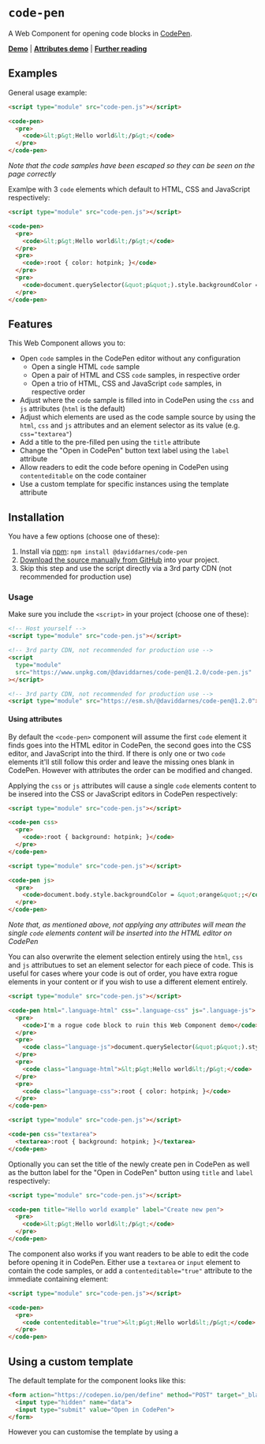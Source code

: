# `code-pen`

A Web Component for opening code blocks in [CodePen](https://codepen.io).

**[Demo](https://daviddarnes.github.io/code-pen/demo.html)** | **[Attributes demo](https://daviddarnes.github.io/code-pen/demo-attributes.html)** | **[Further reading](https://darn.es/code-pen-web-component/)**

## Examples

General usage example:

```html
<script type="module" src="code-pen.js"></script>

<code-pen>
  <pre>
    <code>&lt;p&gt;Hello world&lt;/p&gt;</code>
  </pre>
</code-pen>
```

_Note that the code samples have been escaped so they can be seen on the page correctly_

Examlpe with 3 `code` elements which default to HTML, CSS and JavaScript respectively:

```html
<script type="module" src="code-pen.js"></script>

<code-pen>
  <pre>
    <code>&lt;p&gt;Hello world&lt;/p&gt;</code>
  </pre>
  <pre>
    <code>:root { color: hotpink; }</code>
  </pre>
  <pre>
    <code>document.querySelector(&quot;p&quot;).style.backgroundColor = &quot;orange&quot;;</code>
  </pre>
</code-pen>
```

## Features

This Web Component allows you to:

- Open `code` samples in the CodePen editor without any configuration
  - Open a single HTML `code` sample
  - Open a pair of HTML and CSS `code` samples, in respective order
  - Open a trio of HTML, CSS and JavaScript `code` samples, in respective order
- Adjust where the `code` sample is filled into in CodePen using the `css` and `js` attributes (`html` is the default)
- Adjust which elements are used as the code sample source by using the `html`, `css` and `js` attributes and an element selector as its value (e.g. `css="textarea"`)
- Add a title to the pre-filled pen using the `title` attribute
- Change the "Open in CodePen" button text label using the `label` attribute 
- Allow readers to edit the code before opening in CodePen using `contenteditable` on the code container
- Use a custom template for specific instances using the template attribute

## Installation

You have a few options (choose one of these):

1. Install via [npm](https://www.npmjs.com/package/@daviddarnes/code-pen): `npm install @daviddarnes/code-pen`
1. [Download the source manually from GitHub](https://github.com/daviddarnes/code-pen/releases) into your project.
1. Skip this step and use the script directly via a 3rd party CDN (not recommended for production use)

### Usage

Make sure you include the `<script>` in your project (choose one of these):

```html
<!-- Host yourself -->
<script type="module" src="code-pen.js"></script>
```

```html
<!-- 3rd party CDN, not recommended for production use -->
<script
  type="module"
  src="https://www.unpkg.com/@daviddarnes/code-pen@1.2.0/code-pen.js"
></script>
```

```html
<!-- 3rd party CDN, not recommended for production use -->
<script type="module" src="https://esm.sh/@daviddarnes/code-pen@1.2.0"></script>
```

#### Using attributes

By default the `<code-pen>` component will assume the first `code` element it finds goes into the HTML editor in CodePen, the second goes into the CSS editor, and JavaScript into the third. If there is only one or two `code` elements it'll still follow this order and leave the missing ones blank in CodePen. However with attributes the order can be modified and changed.

Applying the `css` or `js` attributes will cause a single `code` elements content to be insered into the CSS or JavaScript editors in CodePen respectively:

```html
<script type="module" src="code-pen.js"></script>

<code-pen css>
  <pre>
    <code>:root { background: hotpink; }</code>
  </pre>
</code-pen>
```

```html
<script type="module" src="code-pen.js"></script>

<code-pen js>
  <pre>
    <code>document.body.style.backgroundColor = &quot;orange&quot;;</code>
  </pre>
</code-pen>
```

_Note that, as mentioned above, not applying any attributes will mean the single `code` elements content will be inserted into the HTML editor on CodePen_

You can also overwrite the element selection entirely using the `html`, `css` and `js` attributues to set an element selector for each piece of code. This is useful for cases where your code is out of order, you have extra rogue elements in your content or if you wish to use a different element entirely.

```html
<script type="module" src="code-pen.js"></script>

<code-pen html=".language-html" css=".language-css" js=".language-js">
  <pre>
    <code>I'm a rogue code block to ruin this Web Component demo</code>
  </pre>
  <pre>
    <code class="language-js">document.querySelector(&quot;p&quot;).style.backgroundColor = &quot;orange&quot;;</code>
  </pre>
  <pre>
    <code class="language-html">&lt;p&gt;Hello world&lt;/p&gt;</code>
  </pre>
  <pre>
    <code class="language-css">:root { color: hotpink; }</code>
  </pre>
</code-pen>
```

```html
<script type="module" src="code-pen.js"></script>

<code-pen css="textarea">
  <textarea>:root { background: hotpink; }</textarea>
</code-pen>
```

Optionally you can set the title of the newly create pen in CodePen as well as the button label for the "Open in CodePen" button using `title` and `label` respectively:

```html
<script type="module" src="code-pen.js"></script>

<code-pen title="Hello world example" label="Create new pen">
  <pre>
    <code>&lt;p&gt;Hello world&lt;/p&gt;</code>
  </pre>
</code-pen>
```

The component also works if you want readers to be able to edit the code before opening it in CodePen. Either use a `textarea` or `input` element to contain the code samples, or add a `contenteditable="true"` attribute to the immediate containing element:

```html
<script type="module" src="code-pen.js"></script>

<code-pen>
  <pre>
    <code contenteditable="true">&lt;p&gt;Hello world&lt;/p&gt;</code>
  </pre>
</code-pen>
```

## Using a custom template

The default template for the component looks like this:

```html
<form action="https://codepen.io/pen/define" method="POST" target="_blank">
  <input type="hidden" name="data">
  <input type="submit" value="Open in CodePen">
</form>
```

However you can customise the template by using a <template> element with an id of `code-pen-template`, which will be used for every instance of the component on the page:

```html
<template id="code-pen-template">
  <form action="https://codepen.io/pen/define" method="POST" target="_blank">
    <input type="hidden" name="data">
    <button>Open in CodePen</button>
  </form>
</template>
```

If you do create a custom template it must:

1. Use a `form` element which has the correct attributes to submit it to CodePen's API
2. Have a hidden `input` with a `name` attribute called `data`, this is for both CodePen and for the component
3. Some form of UI to submit the form

_Note that when you do create a custom template you automatically opt out of using the `label` attribute option_

## Credit

With thanks to the following people:

- [Zach Leatherman](https://zachleat.com) for inspiring this [Web Component repo template](https://github.com/daviddarnes/code-pen)
